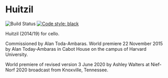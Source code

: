 Huitzil
=======

![Build Status](
    https://github.com/trevorbaca/huitzil/actions/workflows/main.yml/badge.svg)
[![Code style: black](
    https://img.shields.io/badge/code%20style-black-000000.svg)](
    https://github.com/ambv/black)

Huitzil (2014/19) for cello.

Commissioned by Alan Toda-Ambaras. World premiere 22 November 2015 by Alan Today-Ambaras
in Cabot House on the campus of Harvard University.

World premiere of revised version 3 June 2020 by Ashley Walters at Nief-Norf 2020
broadcast from Knoxville, Tennessee.

